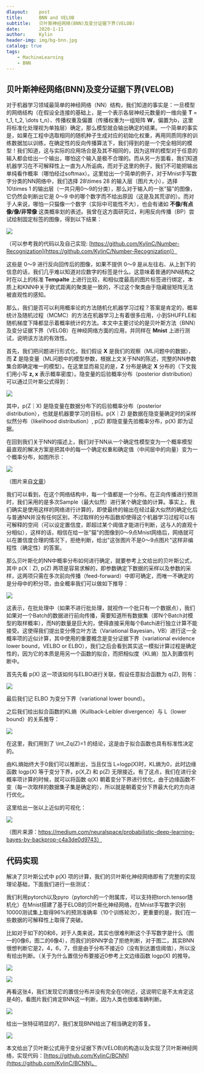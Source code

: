 ```yaml
---
dlayout:    post
title:      BNN and VELOB
subtitle:   贝叶斯神经网络(BNN)及变分证据下界(VELOB)
date:       2020-1-11
author:     Kylin
header-img: img/bg-bnn.jpg
catalog: true
tags:
    - MachineLearning
    - BNN
---
```




## 贝叶斯神经网络(BNN)及变分证据下界(VELOB)

对于机器学习领域最简单的神经网络（NN）结构，我们知道的事实是：一旦模型的网络结构（在假设全连接的基础上，是一个表示各层神经元数量的一维向量 **T** = t_1, t_2, \dots t_n）、传播权重及偏置（传播权重为一组矩阵 **W**，偏置为b，这里将标准化处理视为单独层）确定，那么模型就会输出确定的结果。一个简单的事实是，如果在工程中选取相同的随机种子生成对应的初始化权重，再用同质同序的训练数据加以训练，在确定性的反向传播算法下，我们得到的是一个完全相同的模型！我们知道，这与实际的应用场合是及其不相同的，因为这样的模型对于任意的输入都会给出一个输出，哪怕这个输入是极不合理的。而从另一方面看，我们知道机器学习在不可解释性上一直为人所诟病，而对于这里的例子，我们不可能把输出单纯看作概率（哪怕经过softmax）。这里给出一个简单的例子，对于Mnist手写数字分类的NN网络中，我们选择 28\times 28 的输入层（图片大小），选择 10\times 1 的输出层（一共只用0～9的分类），那么对于输入的一张"猫"的图像，它仍然会判断出它是 0～9 中的哪个数字而不给出原因（这是及其荒谬的）。而对于人来说，哪怕一只猫像一个数字（实际中可能性不大），也会有诸如 **不像/有点像/像/非常像** 这类概率划的表述。我曾在这方面研究过，利用反向传播（BP）尝试绘制固定标签的图像，得到以下结果：

![](http://kylinhub.oss-cn-shanghai.aliyuncs.com/2019-12-15-687474703a2f2f6b796c696e6875622e6f73732d636e2d7368616e676861692e616c6979756e63732e636f6d2f323031392d30352d30312d6261636b5f315f315f372d312e706e67.png)

（可以参考我的代码以及自己实现: [https://github.com/KylinC/Number-Recognization](https://github.com/KylinC/Number-Recognization)）

这些是 0～9 进行反向回传后的图像，如果不提供 0～9 是从左往右、从上到下的信息的话，我们几乎难以知道对应数字的标签是什么。这意味着普通的NN结构之时在以上的标准 **Tempalte** 上进行比较，和相似度最高的图片标签进行绑定，本质上和KNN中关于欧式距离的聚类是一致的，不过这个聚类由于隐藏层矩阵无法被直观性的感知。

那么，我们是否可以利用概率论的方法随机化机器学习过程？答案是肯定的，概率统计及随机过程（MCMC）的方法在机器学习上有着很多应用，小到SHUFFLE和随机梯度下降都显示着概率统计的方法。本文中主要讨论的是贝叶斯方法（BNN）及变分证据下界（VELOB）在神经网络方面的应用，并同样在 **Mnist** 上进行测试，说明该方法的有效性。

首先，我们把问题进行形式化，我们假设 **X** 是我们的观察（ML问题中的数据），而 **Z** 是隐变量（ML问题中的模型参数，根据上文关于NN的陈述，完整的NN参数集合即确定唯一的模型）。在这里显而易见的是，**Z** 分布是确定 **X** 分布的（下文我们用小写 **z, x** 表示概率密度）。隐变量的后验概率分布（posterior distribution）可以通过贝叶斯公式得到：

![](http://kylinhub.oss-cn-shanghai.aliyuncs.com/2020-03-24-%E6%88%AA%E5%B1%8F2020-03-25%E4%B8%8A%E5%8D%881.04.42.png)

其中，p(Z｜X) 是隐变量在数据分布下的后验概率分布（posterior distribution），也就是机器要学习的目标。p(X｜Z)  是数据在隐变量确定时的采样似然分布（likelihood distribution）, p(Z) 即隐变量先验概率分布，p(X) 即为证据。

在回到我们关于NN的描述上，我们对于NN从一个确定性模型变为一个概率模型最直观的解决方案是把其中的每一个确定权重和确定值（中间层中的向量）变为一个概率分布，如图所示：

![](http://kylinhub.oss-cn-shanghai.aliyuncs.com/2019-12-15-1351564-20190117143408831-2087596912.png)

（图片来自[文章](https://www.cnblogs.com/wuliytTaotao/p/10281766.html)）

我们可以看到，在这个网络结构中，每一个值都是一个分布。在正向传播进行预测时，我们采用的是多次Sample（最大似然）进行某个确定值的计算。事实上，我们确实是使用这样的网络进行计算的，即使最终的输出在经过最大似然的确定化后与普通NN并没有任何区别，不过取样的分布函数却使得这个机器学习过程可以有可解释的空间（可以设定置信度，即超过某个阈值才能进行判断，这与人的直观十分相似），这样的话，相信在给一张"猫"的图像到0～9点Mnist网络后，网络就可以在置信度合理的情况下，拒绝判断，给出"这张图片不是0～9点图片"这样非编程性（确定性）的答案。

那么贝叶斯化的NN中概率分布如何进行确定，就要参考上文给出的贝叶斯公式，其中 p(X｜Z), p(Z) 两项是容易求解的，即参数确定下数据的采样以及参数的采样，这两项只需在多次前向传播（feed-forward）中即可确定，而唯一不确定的是分母中的积分项，由全概率我们可以做如下推导：

![](http://kylinhub.oss-cn-shanghai.aliyuncs.com/2020-03-24-%E6%88%AA%E5%B1%8F2020-03-25%E4%B8%8A%E5%8D%881.05.39.png)

这表示，在批处理中（如果不进行批处理，就视作一个批只有一个数据点），我们如果对一个Batch的数据进行前向传播，需要知道所有数据集（即N个Batch对模型的取样概率），而N的数量是巨大的，使得直接采用每个Batch进行独立计算不能接受。这使得我们提出变分傅立叶方法（Variational Bayesian，VB）进行这一全概率项的近似计算，其中使用的重要概念是变分证据下界（variational evidence lower bound，VELBO or ELBO），我们之后会看到其实这一模拟计算过程是确定性的，因为它的本质是用另一个函数的拟合，而把相似度（KL熵）加入到置信判断中。

首先先看 p(X) 这一项该如何与ELBO进行关联，假设任意拟合函数为 ​q(Z)​, 则有：

![](http://kylinhub.oss-cn-shanghai.aliyuncs.com/2020-03-24-%E6%88%AA%E5%B1%8F2020-03-25%E4%B8%8A%E5%8D%881.07.26.png)

最后我们记 ELBO 为变分下界（variational lower bound）。

之后我们给出拟合函数的KL熵（Kullback-Leibler divergence）与 L（lower bound）的关系推导：

![](http://kylinhub.oss-cn-shanghai.aliyuncs.com/2020-03-24-%E6%88%AA%E5%B1%8F2020-03-25%E4%B8%8A%E5%8D%881.08.08.png)

在这里，我们用到了 \int_Zq(Z)=1 的结论，这是由于拟合函数也具有标准性决定的。

由KL熵始终大于0我们可以推断出，当且仅当 L=logp(X)​ 时，KL熵为0，此时边缘函数 logp(X) 等于变分下界，p(X,Z) 和 p(Z) 无限接近。有了这点，我们在进行全概率项计算的时候，就可以将函数 q(X) 朝着变分下界进行优化，由于边缘函数不变（每一次取样的数据集子集是确定的），所以就是朝着变分下界最大化的方向进行优化。

这里给出一张以上近似的可视化：

![](http://kylinhub.oss-cn-shanghai.aliyuncs.com/2019-12-15-%E6%88%AA%E5%B1%8F2019-12-15%E4%B8%8B%E5%8D%883.20.18.png)

（图片来源：https://medium.com/neuralspace/probabilistic-deep-learning-bayes-by-backprop-c4a3de0d9743）

## 代码实现

解决了贝叶斯公式中 p(X) 项的计算，我们的贝叶斯化神经网络即有了完整的实现理论基础，下面我们进行一些测试：

我们利用pytorch以及pyro（pytorch的一个附属库，可以支持把torch.tensor随机化）在Mnist搭建了基于ELOB的贝叶斯化神经网络，在Mnist手写数字识别10000测试集上取得96%的预测准确率（10个训练轮次），更重要的是，我们在一些数据的可解释性上取得了突破。

比如对于如下的0和6，对于人类来说，其实也很难判断这个手写数字是什么（图一的0像6，图二的6像4），而我们的BNN学会了拒绝判断，对于图二，其实BNN很想判断它是2，4，6，7，但是由于分布不接近0（没有到达置信阈值），所以没有给出判断。（关于为什么置信分布要接近0参考上文边缘函数 logp(X) 的推导。

![](http://kylinhub.oss-cn-shanghai.aliyuncs.com/2019-12-15-%E6%88%AA%E5%B1%8F2019-12-15%E4%B8%8B%E5%8D%884.53.43.png)

![](http://kylinhub.oss-cn-shanghai.aliyuncs.com/2019-12-15-%E6%88%AA%E5%B1%8F2019-12-15%E4%B8%8B%E5%8D%884.53.31.png)

再看这张4，我们发现它的置信分布并没有完全在0附近，这说明它是不太肯定这是4的，看图片我们肯定BNN这一判断，因为人类也很难准确判断。

![](http://kylinhub.oss-cn-shanghai.aliyuncs.com/2019-12-15-%E6%88%AA%E5%B1%8F2019-12-15%E4%B8%8B%E5%8D%884.54.36.png)

给出一张特征明显的7，我们发现BNN给出了相当确定的答复。

![](http://kylinhub.oss-cn-shanghai.aliyuncs.com/2019-12-15-%E6%88%AA%E5%B1%8F2019-12-15%E4%B8%8B%E5%8D%884.54.47.png)

本文给出了贝叶斯公式用于变分证据下界(VELOB)的构造以及实现了贝叶斯神经网络，实现代码：[https://github.com/KylinC/BCNN](https://github.com/KylinC/BCNN)。